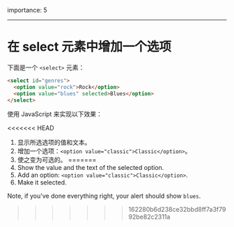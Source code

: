 importance: 5

---

# 在 select 元素中增加一个选项

下面是一个 `<select>` 元素：

```html
<select id="genres">
  <option value="rock">Rock</option>
  <option value="blues" selected>Blues</option>
</select>
```

使用 JavaScript 来实现以下效果：

<<<<<<< HEAD
1. 显示所选选项的值和文本。
2. 增加一个选项：`<option value="classic">Classic</option>`。
3. 使之变为可选的。
=======
1. Show the value and the text of the selected option.
2. Add an option: `<option value="classic">Classic</option>`.
3. Make it selected.

Note, if you've done everything right, your alert should show `blues`.
>>>>>>> 162280b6d238ce32bbd8ff7a3f7992be82c2311a
